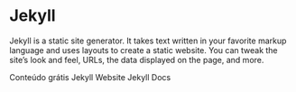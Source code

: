# Jekyll

Jekyll is a static site generator. It takes text written in your favorite markup language and uses layouts to create a static website. You can tweak the site’s look and feel, URLs, the data displayed on the page, and more.

<ResourceGroupTitle>Conteúdo grátis</ResourceGroupTitle>
<BadgeLink colorScheme='blue' badgeText='Official Website' href='https://jekyllrb.com/'>Jekyll Website</BadgeLink>
<BadgeLink colorScheme='blue' badgeText='Docs' href='https://jekyllrb.com/docs/'>Jekyll Docs</BadgeLink>
